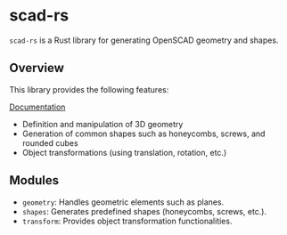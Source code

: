 # scad-rs

`scad-rs` is a Rust library for generating OpenSCAD geometry and shapes.

## Overview

This library provides the following features:

[Documentation](https://docs.rs/scad-rs)

- Definition and manipulation of 3D geometry
- Generation of common shapes such as honeycombs, screws, and rounded cubes
- Object transformations (using translation, rotation, etc.)

## Modules

- `geometry`: Handles geometric elements such as planes.
- `shapes`: Generates predefined shapes (honeycombs, screws, etc.).
- `transform`: Provides object transformation functionalities.
